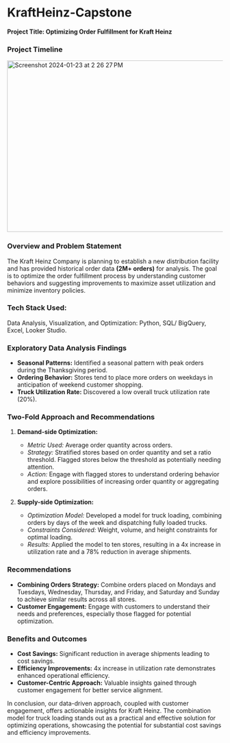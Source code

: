 # KraftHeinz-Capstone

**Project Title: Optimizing Order Fulfillment for Kraft Heinz**

### Project Timeline

<img width="900" height="400" alt="Screenshot 2024-01-23 at 2 26 27 PM" src="https://github.com/vri3698/KraftHeinz-Capstone/assets/157519502/b241a72d-f60e-4e94-bddd-5e2db4d4d961">


### Overview and Problem Statement
The Kraft Heinz Company is planning to establish a new distribution facility and has provided historical order data **(2M+ orders)** for analysis. The goal is to optimize the order fulfillment process by understanding customer behaviors and suggesting improvements to maximize asset utilization and minimize inventory policies.

### Tech Stack Used:
Data Analysis, Visualization, and Optimization: Python, SQL/ BigQuery, Excel, Looker Studio.


### Exploratory Data Analysis Findings
- **Seasonal Patterns:** Identified a seasonal pattern with peak orders during the Thanksgiving period.
- **Ordering Behavior:** Stores tend to place more orders on weekdays in anticipation of weekend customer shopping.
- **Truck Utilization Rate:** Discovered a low overall truck utilization rate (20%).

### Two-Fold Approach and Recommendations

1. **Demand-side Optimization:**
   - *Metric Used:* Average order quantity across orders.
   - *Strategy:* Stratified stores based on order quantity and set a ratio threshold. Flagged stores below the threshold as potentially needing attention.
   - *Action:* Engage with flagged stores to understand ordering behavior and explore possibilities of increasing order quantity or aggregating orders.

2. **Supply-side Optimization:**
   - *Optimization Model:* Developed a model for truck loading, combining orders by days of the week and dispatching fully loaded trucks.
   - *Constraints Considered:* Weight, volume, and height constraints for optimal loading.
   - *Results:* Applied the model to ten stores, resulting in a 4x increase in utilization rate and a 78% reduction in average shipments.

### Recommendations
- **Combining Orders Strategy:** Combine orders placed on Mondays and Tuesdays, Wednesday, Thursday, and Friday, and Saturday and Sunday to achieve similar results across all stores.
- **Customer Engagement:** Engage with customers to understand their needs and preferences, especially those flagged for potential optimization.

### Benefits and Outcomes
- **Cost Savings:** Significant reduction in average shipments leading to cost savings.
- **Efficiency Improvements:** 4x increase in utilization rate demonstrates enhanced operational efficiency.
- **Customer-Centric Approach:** Valuable insights gained through customer engagement for better service alignment.

In conclusion, our data-driven approach, coupled with customer engagement, offers actionable insights for Kraft Heinz. The combination model for truck loading stands out as a practical and effective solution for optimizing operations, showcasing the potential for substantial cost savings and efficiency improvements.
